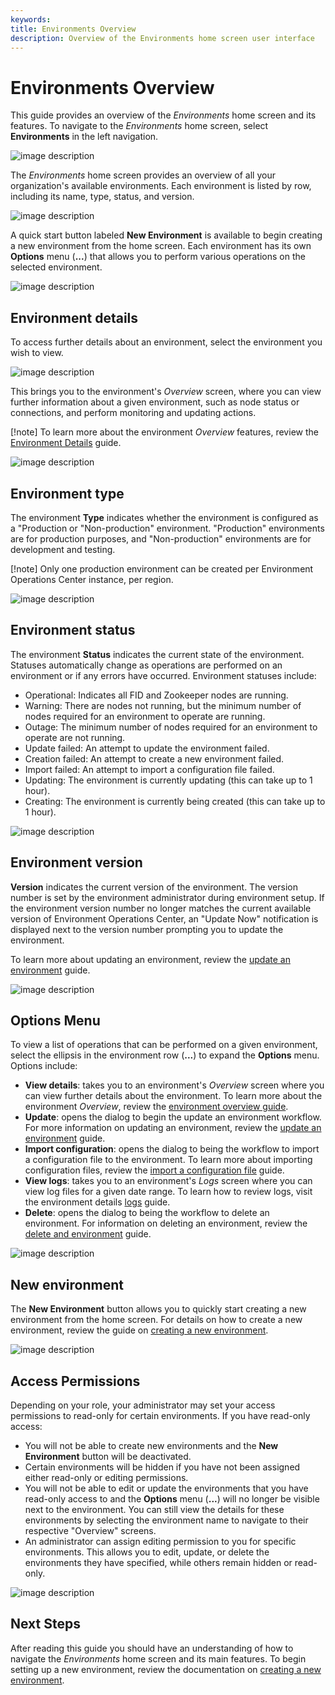 ```yaml
---
keywords:
title: Environments Overview
description: Overview of the Environments home screen user interface
---
```

# Environments Overview

This guide provides an overview of the *Environments* home screen and its features. To navigate to the *Environments* home screen, select **Environments** in the left navigation.

![image description](images/env-left-nav.png)

The *Environments* home screen provides an overview of all your organization's available environments. Each environment is listed by row, including its name, type, status, and version.

![image description](images/environment-row.png)

A quick start button labeled **New Environment** is available to begin creating a new environment from the home screen. Each environment has its own **Options** menu (**...**) that allows you to perform various operations on the selected environment.

![image description](images/newenv-options.png)

## Environment details

To access further details about an environment, select the environment you wish to view. 

![image description](images/env-name.png)

This brings you to the environment's *Overview* screen, where you can view further information about a given environment, such as node status or connections, and perform monitoring and updating actions.

[!note] To learn more about the environment *Overview* features, review the [Environment Details](environments/environment-details/environment-details-ui.md) guide.

![image description](images/env-details-home.png)
  
## Environment type

The environment **Type** indicates whether the environment is configured as a "Production or "Non-production" environment. "Production" environments are for production purposes, and "Non-production" environments are for development and testing.

[!note] Only one production environment can be created per Environment Operations Center instance, per region.

![image description](images/env-type.png)

## Environment status

The environment **Status** indicates the current state of the environment. Statuses automatically change as operations are performed on an environment or if any errors have occurred. Environment statuses include:

- Operational: Indicates all FID and Zookeeper nodes are running.
- Warning: There are nodes not running, but the minimum number of nodes required for an environment to operate are running.
- Outage: The minimum number of nodes required for an environment to operate are not running.
- Update failed: An attempt to update the environment failed.
- Creation failed: An attempt to create a new environment failed.
- Import failed: An attempt to import a configuration file failed.
- Updating: The environment is currently updating (this can take up to 1 hour).
- Creating: The environment is currently being created (this can take up to 1 hour).

![image description](images/env-status.png)

## Environment version

**Version** indicates the current version of the environment. The version number is set by the environment administrator during environment setup. If the environment version number no longer matches the current available version of Environment Operations Center, an "Update Now" notification is displayed next to the version number prompting you to update the environment. 

To learn more about updating an environment, review the [update an environment](update-an-environment.md) guide.

![image description](images/env-version.png)

## Options Menu

To view a list of operations that can be performed on a given environment, select the ellipsis in the environment row (**...**) to expand the **Options** menu. Options include:

- **View details**: takes you to an environment's *Overview* screen where you can view further details about the environment. To learn more about the environment *Overview*, review the [environment overview guide](../environment-details/environment-details-ui.md).
- **Update**: opens the dialog to begin the update an environment workflow. For more information on updating an environment, review the [update an environment](update-an-environment.md) guide.
- **Import configuration**: opens the dialog to being the workflow to import a configuration file to the environment. To learn more about importing configuration files, review the [import a configuration file](import-configuration-file.md) guide.
- **View logs**: takes you to an environment's *Logs* screen where you can view log files for a given date range. To learn how to review logs, visit the environment details [logs](../environment-details/environment-logs.md) guide.
- **Delete**: opens the dialog to being the workflow to delete an environment. For information on deleting an environment, review the [delete and environment](delete-an-environment.md) guide.

![image description](images/options-expanded.png)

## New environment

The **New Environment** button allows you to quickly start creating a new environment from the home screen. For details on how to create a new environment, review the guide on [creating a new environment](create-an-environment.md).

![image description](images/new-env-button.png)

## Access Permissions

Depending on your role, your administrator may set your access permissions to read-only for certain environments. If you have read-only access:

- You will not be able to create new environments and the **New Environment** button will be deactivated.
- Certain environments will be hidden if you have not been assigned either read-only or editing permissions.
- You will not be able to edit or update the environments that you have read-only access to and the **Options** menu (**...**) will no longer be visible next to the environment. You can still view the details for these environments by selecting the environment name to navigate to their respective "Overview" screens.
- An administrator can assign editing permission to you for specific environments. This allows you to edit, update, or delete the environments they have specified, while others remain hidden or read-only.

![image description](images/read-only.png)

## Next Steps

After reading this guide you should have an understanding of how to navigate the *Environments* home screen and its main features. To begin setting up a new environment, review the documentation on [creating a new environment](create-an-environment.md).
